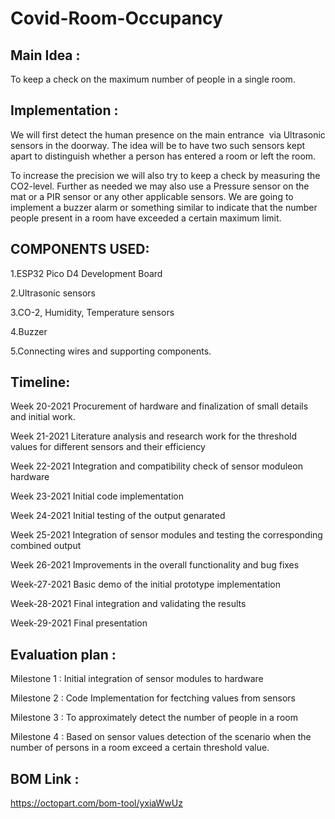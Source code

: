 # Covid-Room-Occupancy 

## Main Idea :
To keep a check on the maximum number of people in a single room.

## Implementation :
We will first detect the human presence on the main entrance  via Ultrasonic sensors in the doorway.
The idea will be to have two such sensors kept apart to distinguish whether a person has entered a room or left the room.

To increase the precision we will also try to keep a check by measuring the CO2-level.
Further as needed we may also use a Pressure sensor on the mat or a PIR sensor or any other applicable sensors. We are going to implement a buzzer alarm or something similar to indicate that the number people present in a room have exceeded a certain maximum limit.

## COMPONENTS USED:
1.ESP32 Pico D4 Development Board

2.Ultrasonic sensors

3.CO-2, Humidity, Temperature sensors

4.Buzzer

5.Connecting wires and supporting components.

## Timeline:
Week 20-2021 Procurement of hardware and finalization of small details and initial work.

Week 21-2021 Literature analysis and research work for the threshold values for different sensors and their efficiency

Week 22-2021 Integration and compatibility check of sensor moduleon hardware

Week 23-2021 Initial code implementation

Week 24-2021 Initial testing of the output genarated

Week 25-2021 Integration of sensor modules and testing the corresponding combined output

Week 26-2021 Improvements in the overall functionality and bug fixes

Week-27-2021 Basic demo of the initial prototype implementation 

Week-28-2021 Final integration and validating the results

Week-29-2021 Final presentation


## Evaluation plan :
Milestone 1 : Initial integration of sensor modules to hardware

Milestone 2 : Code Implementation for fectching values from sensors

Milestone 3 : To approximately detect the number of people in a room 

Milestone 4 : Based on sensor values detection of the scenario when the number of persons in a room exceed a certain threshold value.

## BOM Link :
https://octopart.com/bom-tool/yxiaWwUz
